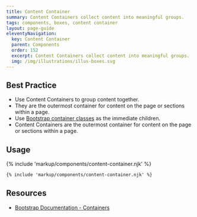 ```yaml
---
title: Content Container
summary: Content Containers collect content into meaningful groups.
tags: components, boxes, content container
layout: page-guide
eleventyNavigation:
  key: Content Container
  parent: Components
  order: 152
  excerpt: Content Containers collect content into meaningful groups.
  img: /img/illustrations/illus-boxes.svg
---
```

    
## Best Practice

- Use Content Containers to group content together.
- They are the outermost container for content on the page or sections within a page.
- Use [Bootstrap container classes](/foundation/layout-grid/) as the immediate children.
- Content Containers are the outermost container for content on the page or sections within a page.

## Usage

{% include 'markup/components/content-container.njk' %}

``` html
{% include 'markup/components/content-container.njk' %}
```

## Resources
* <a href="{% include 'links/container.njk' %}" target="_blank">Bootstrap Documentation - Containers</a>
